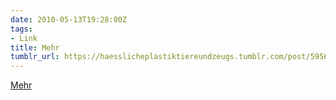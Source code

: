 ```yaml
---
date: 2010-05-13T19:28:00Z
tags:
- Link
title: Mehr
tumblr_url: https://haesslicheplastiktiereundzeugs.tumblr.com/post/595677733/mehr
---
```

[Mehr](http://www.google.com/images?q=Buddy+Bär)  
